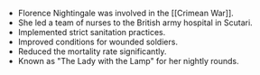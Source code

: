 - Florence Nightingale was involved in the [[Crimean War]].
- She led a team of nurses to the British army hospital in Scutari.
- Implemented strict sanitation practices.
- Improved conditions for wounded soldiers.
- Reduced the mortality rate significantly.
- Known as "The Lady with the Lamp" for her nightly rounds.